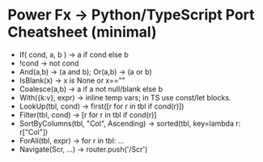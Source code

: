 # Power Fx → Python/TypeScript Port Cheatsheet (minimal)
- If( cond, a, b ) → a if cond else b
- !cond → not cond
- And(a,b) → (a and b); Or(a,b) → (a or b)
- IsBlank(x) → x is None or x==""
- Coalesce(a,b) → a if a not null/blank else b
- With({k:v}, expr) → inline temp vars; in TS use const/let blocks.
- LookUp(tbl, cond) → first([r for r in tbl if cond(r)])
- Filter(tbl, cond) → [r for r in tbl if cond(r)]
- SortByColumns(tbl, "Col", Ascending) → sorted(tbl, key=lambda r: r["Col"])
- ForAll(tbl, expr) → for r in tbl: ...
- Navigate(Scr, ...) → router.push('/Scr')
